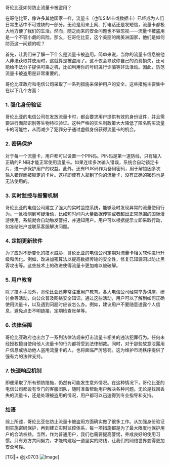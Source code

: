 哥伦比亚如何防止流量卡被盗用？

在哥伦比亚，像许多其他国家一样，流量卡（也叫SIM卡或数据卡）已经成为人们日常生活中不可或缺的一部分。无论是用来上网、打电话还是发短信，流量卡都极大地方便了我们的生活。然而，随之而来的安全问题也不容忽视——流量卡被盗用是一个不容小觑的风险。那么，在哥伦比亚，这个美丽的南美洲国家，他们是如何防范这一问题的呢？

首先，让我们来了解一下什么是流量卡被盗用。简单来说，当你的流量卡信息被他人非法获取并使用时，这就算是被盗用了。这不仅会导致你自己的资费损失，还可能给不法分子提供可乘之机，比如利用你的号码进行诈骗等非法活动。因此，防范流量卡被盗用是非常重要的。

哥伦比亚政府和电信公司采取了一系列措施来保护用户的安全。这些措施主要集中在以下几个方面：

### 1. 强化身份验证

哥伦比亚的电信公司在发放流量卡时，都会要求用户提供有效的身份证件，并且需要进行面部识别等生物特征验证。这种严格的实名制政策大大降低了匿名购买流量卡的可能性，从而减少了犯罪分子通过虚假身份获得流量卡的机会。

### 2. 密码保护

对于每一个流量卡，用户都可以设置一个PIN码。PIN码是第一道防线，只有输入正确的PIN码才能正常使用流量卡。如果连续多次输入错误，系统会自动锁定卡片，进一步保护用户的权益。此外，还有PUK码作为备用密码，用于解锁因多次输入错误而被锁定的卡片。这样即使有人拿到了你的流量卡，没有正确的密码也是无法使用的。

### 3. 实时监控与报警机制

哥伦比亚的电信公司建立了强大的实时监控系统，能够及时发现异常的流量使用行为。一旦检测到可疑活动，比如短时间内大量数据传输或者超出正常范围的国际漫游使用，系统就会自动触发警报，并通知用户。用户可以根据提示立即采取行动，如冻结账户或联系客服解决问题。

### 4. 定期更新软件

为了应对不断变化的技术威胁，哥伦比亚的电信公司定期对流量卡相关软件进行升级和优化。例如，改进加密算法以提高数据传输的安全性，修复已知漏洞以防止黑客攻击等。这些技术上的改进使得流量卡更加难以被破解。

### 5. 用户教育

除了技术手段外，哥伦比亚还非常注重用户教育。各大电信公司经常举办讲座、研讨会等活动，向公众普及网络安全知识。通过这些活动，用户可以了解到如何正确使用流量卡，以及遇到问题时应该怎么办。例如，建议用户不要随意透露个人信息，避免点击不明链接，定期检查账单等。

### 6. 法律保障

哥伦比亚政府也出台了一系列法律法规来打击流量卡相关的违法犯罪行为。任何未经授权擅自使用他人流量卡的行为都将受到法律制裁。同时，对于那些故意泄露用户信息或协助他人盗用流量卡的人，也将面临严厉惩罚。这为维护市场秩序提供了强有力的法律支持。

### 7. 快速响应机制

即便采取了所有预防措施，仍然有可能发生意外情况。在这种情况下，哥伦比亚的电信公司都设有专门的客服团队，随时准备帮助用户解决各种问题。无论是找回丢失的流量卡，还是处理被盗用的情况，用户都可以迅速得到专业指导和支持。

### 结语

综上所述，哥伦比亚在防止流量卡被盗用方面确实做了很多工作。从加强身份验证到实施密码保护，再到建立实时监控体系，每一项措施都是为了最大限度地保护用户的合法权益。当然，作为普通用户，我们也需要提高警惕，养成良好的使用习惯。只有双方共同努力，才能构建起一道坚实的防线，让我们的网络世界变得更加安全可靠。

[TG💪+ @jx0703 ![Image](https://github.com/user-attachments/assets/dbca1d08-cadb-493c-b0ec-ad6f7a83f270)]